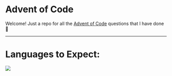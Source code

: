 # Advent of Code

Welcome! Just a repo for all the [Advent of Code](https://adventofcode.com) questions that I have done :tada:

---

# Languages to Expect:

<div>
<a href="https://miladog.info">
<img src="https://skillicons.dev/icons?i=cpp,java,julia,nim,python,postgresql" />
</a>
</div>
